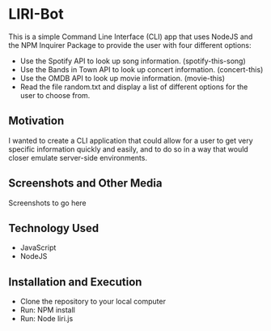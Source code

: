 # LIRI-Bot

This is a simple Command Line Interface (CLI) app that uses NodeJS and the NPM Inquirer Package to provide the user with four different options:
* Use the Spotify API to look up song information. (spotify-this-song)
* Use the Bands in Town API to look up concert information. (concert-this)
* Use the OMDB API to look up movie information. (movie-this)
* Read the file random.txt and display a list of different options for the user to choose from.

## Motivation

I wanted to create a CLI application that could allow for a user to get very specific information quickly and easily, and to do so in a way that would closer emulate server-side environments.

## Screenshots and Other Media

Screenshots to go here

## Technology Used

* JavaScript
* NodeJS

## Installation and Execution

* Clone the repository to your local computer
* Run: NPM install
* Run: Node liri.js